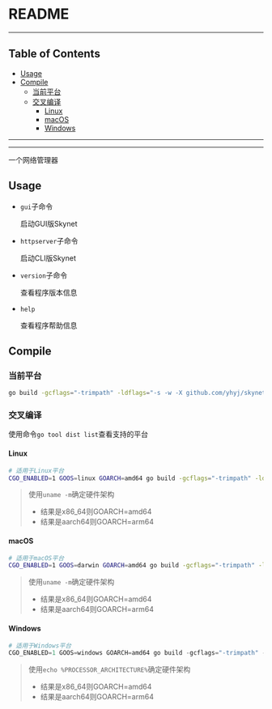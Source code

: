 # README

<!-- File: README.md -->
<!-- Author: YJ -->
<!-- Email: yj1516268@outlook.com -->
<!-- Created Time: 2023-10-27 14:44:26 -->

---

## Table of Contents

<!-- vim-markdown-toc GFM -->

* [Usage](#usage)
* [Compile](#compile)
  * [当前平台](#当前平台)
  * [交叉编译](#交叉编译)
    * [Linux](#linux)
    * [macOS](#macos)
    * [Windows](#windows)

<!-- vim-markdown-toc -->

---

<!------------------------------------->
<!--      _                     _    -->
<!--  ___| | ___   _ _ __   ___| |_  -->
<!-- / __| |/ / | | | '_ \ / _ \ __| -->
<!-- \__ \   <| |_| | | | |  __/ |_  -->
<!-- |___/_|\_\\__, |_| |_|\___|\__| -->
<!--           |___/                 -->
<!------------------------------------->

---

一个网络管理器

## Usage

- `gui`子命令

    启动GUI版Skynet

- `httpserver`子命令

    启动CLI版Skynet

- `version`子命令

    查看程序版本信息

- `help`

    查看程序帮助信息

## Compile

### 当前平台

```bash
go build -gcflags="-trimpath" -ldflags="-s -w -X github.com/yhyj/skynet/function.buildTime=`date +%s` -X github.com/yhyj/skynet/function.buildBy=$USER" -o skynet main.go
```

### 交叉编译

使用命令`go tool dist list`查看支持的平台

#### Linux

```bash
# 适用于Linux平台
CGO_ENABLED=1 GOOS=linux GOARCH=amd64 go build -gcflags="-trimpath" -ldflags="-s -w -X github.com/yhyj/skynet/function.buildTime=`date +%s` -X github.com/yhyj/skynet/function.buildBy=$USER" -o skynet main.go
```

> 使用`uname -m`确定硬件架构
>
> - 结果是x86_64则GOARCH=amd64
> - 结果是aarch64则GOARCH=arm64

#### macOS

```bash
# 适用于macOS平台
CGO_ENABLED=1 GOOS=darwin GOARCH=amd64 go build -gcflags="-trimpath" -ldflags="-s -w -X github.com/yhyj/skynet/function.buildTime=`date +%s` -X github.com/yhyj/skynet/function.buildBy=$USER" -o skynet main.go
```

> 使用`uname -m`确定硬件架构
>
> - 结果是x86_64则GOARCH=amd64
> - 结果是aarch64则GOARCH=arm64

#### Windows

```powershell
# 适用于Windows平台
CGO_ENABLED=1 GOOS=windows GOARCH=amd64 go build -gcflags="-trimpath" -ldflags="-s -w -H windowsgui -X github.com/yhyj/skynet/function.buildTime=`date +%s` -X github.com/yhyj/skynet/function.buildBy=$USER" -o skynet main.go
```

> 使用`echo %PROCESSOR_ARCHITECTURE%`确定硬件架构
>
> - 结果是x86_64则GOARCH=amd64
> - 结果是aarch64则GOARCH=arm64
